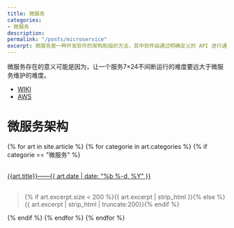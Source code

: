 ```yaml
---
title: 微服务
categories:
- 微服务
description: 
permalink: "/posts/microservice"
excerpt: 微服务是一种开发软件的架构和组织方法，其中软件由通过明确定义的 API 进行通信的小型独立服务组成。这些服务由各个小型独立团队负责。微服务架构使应用程序更易于扩展和更快地开发，从而加速创新并缩短新功能的上市时间。
---
```


微服务存在的意义可能是因为，让一个服务7×24不间断运行的难度要远大于微服务维护的难度。

+ [WIKI](https://zh.wikipedia.org/wiki/%E5%BE%AE%E6%9C%8D%E5%8B%99)
+ [AWS](https://aws.amazon.com/cn/microservices/)
 
# 微服务架构

{% for art in site.article %}
{% for categorie in art.categories %}
{% if categorie == "微服务" %}
<div>
    <br>
    <a class="articleLink" href="{{site.baseurl}}{{art.url}}">{{art.title}}——{{ art.date | date: "%b %-d, %Y" }}</a>
    <br/>
    <br/>
    <blockquote><p>{% if art.excerpt.size < 200 %}{{ art.excerpt | strip_html }}{% else %}{{ art.excerpt | strip_html | truncate:200}}{% endif %}</p></blockquote>
</div>
{% endif %}
{% endfor %}
{% endfor %}